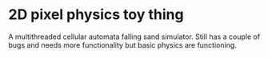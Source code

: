 # 2D pixel physics toy thing
A multithreaded cellular automata falling sand simulator. Still has a couple of bugs and needs more functionality but basic physics are functioning.

